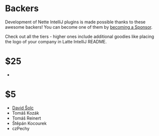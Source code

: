 # Backers

Development of Nette IntelliJ plugins is made possible thanks to these awesome backers!
You can become one of them by [becoming a Sponsor](https://github.com/sponsors/mesour).

Check out all the tiers - higher ones include additional goodies like placing
the logo of your company in Latte IntelliJ README.

# $25

-

# $5

* [David Šolc](https://solc.dev/)
* Tomáš Kozák
* Tomáš Reinert
* Štěpán Kocourek
* czPechy
